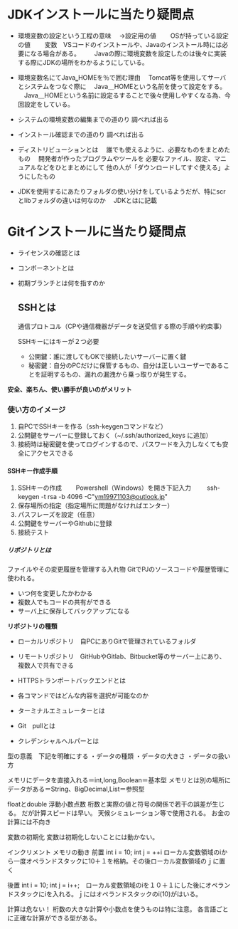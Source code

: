 # JDKインストールに当たり疑問点
 - 環境変数の設定という工程の意味
  　→設定用の値
  　　OSが持っている設定の値
  　　変数　VSコードのインストールや、Javaのインストール時には必要になる場合がある。
  　　Javaの際に環境変数を設定したのは後々に実装する際にJDKの場所をわかるようにしている。

 - 環境変数名にてJava‗HOMEを％で囲む理由
  　Tomcat等を使用してサーバとシステムをつなぐ際に
  　Java＿HOMEという名前を使って設定をする。
  　Java＿HOMEという名前に設定るすることで後々使用しやすくなる為、今回設定をしている。

 - システムの環境変数の編集までの道のり
   調べれば出る

 - インストール確認までの道のり
    調べれば出る
 
 - ディストリビューションとは
  　誰でも使えるように、必要なものをまとめたもの
  　開発者が作ったプログラムやツールを
必要なファイル、設定、マニュアルなどをひとまとめにして
他の人が「ダウンロードしてすぐ使える」ようにしたもの

 - JDKを使用するにあたりフォルダの使い分けをしているようだが、特にscrとlibフォルダの違いは何なのか
  　JDKとはに記載

# Gitインストールに当たり疑問点
 - ライセンスの確認とは 
 - コンポーネントとは
 - 初期ブランチとは何を指すのか
 
   ## SSHとは
     通信プロトコル（CPや通信機器がデータを送受信する際の手順や約束事）

     SSHキーにはキーが２つ必要
     - 公開鍵：誰に渡してもOKで接続したいサーバーに置く鍵
     - 秘密鍵：自分のPCだけに保管するもの、自分は正しいユーザーであることを証明するもの、漏れの漏洩から乗っ取りが発生する。
  
  __安全、楽ちん、使い勝手が良いのがメリット__

  ### 使い方のイメージ
   1. 自PCでSSHキーを作る（ssh-keygenコマンドなど）
   2. 公開鍵をサーバーに登録しておく（~/.ssh/authorized_keys に追加）
   3. 接続時は秘密鍵を使ってログインするので、パスワードを入力しなくても安全にアクセスできる
   
  #### SSHキー作成手順
   1. SSHキーの作成
   　　Powershell（Windows）を開き下記入力
   　　 ssh-keygen -t rsa -b 4096 -C"ym19971103@outlook.jp"   　　
   2. 保存場所の指定（指定場所に問題がなければエンター）
   3. パスフレーズを設定（任意）
   4. 公開鍵をサーバーやGithubに登録
   5. 接続テスト
   
  ##### リポジトリとは
  ファイルやその変更履歴を管理する入れ物
  GitでPJのソースコードや履歴管理に使われる。
  - いつ何を変更したかわかる
  - 複数人でもコードの共有ができる
  - サーバ上に保存してバックアップになる
  
  __リポジトリの種類__
  - ローカルリポジトリ　自PCにありGitで管理されているフォルダ
  - リモートリポジトリ　GitHubやGitlab、Bitbucket等のサーバー上にあり、複数人で共有できる
  
  

 - HTTPSトランポートバックエンドとは
 - 各コマンドではどんな内容を選択が可能なのか
 - ターミナルエミュレーターとは
 - Git　pullとは
 - クレデンシャルヘルパーとは

型の意義　下記を明確にする
・データの種類
・データの大きさ
・データの扱い方

メモリにデータを直接入れる＝int,long,Boolean＝基本型
メモリとは別の場所にデータがある＝String、BigDecimal,List＝参照型

floatとdouble
浮動小数点数
桁数と実際の値と符号の関係で若干の誤差が生じる。
だが計算スピードは早い。
天候シミュレーション等で使用される。
お金の計算には不向き

変数の初期化
変数は初期化しないことには動かない。

インクリメント
メモリの動き
前置
int i = 10;
int j = ++i  ローカル変数領域のiから一度オペランドスタックに10＋１を格納。その後ローカル変数領域のｊに置く

後置
int i = 10;
int j = i++;　ローカル変数領域のiを１０＋１にした後にオペランドスタックにiを入れる。ｊにはオペランドスタックのi(10)がはいる。

計算は危ない！
桁数の大きな計算や小数点を使うものは特に注意。
各言語ごとに正確な計算ができる型がある。

